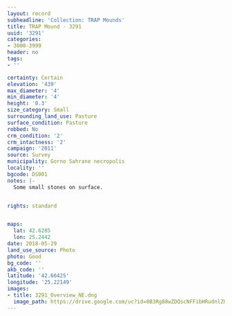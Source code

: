 ```yaml
---
layout: record
subheadline: 'Collection: TRAP Mounds'
title: TRAP Mound - 3291
uuid: '3291'
categories:
- 3000-3999
header: no
tags:
- ''

certainty: Certain
elevation: '439'
max_diameter: '4'
min_diameter: '4'
height: '0.3'
size_category: Small
surrounding_land_use: Pasture
surface_condition: Pasture
robbed: No
crm_condition: '2'
crm_intactness: '2'
campaign: '2011'
source: Survey
municipality: Gorno Sahrane necropolis
locality: ''
bgcode: DS001
notes: |-
  Some small stones on surface.


rights: standard


maps:
  lat: 42.6285
  lon: 25.2442
date: 2018-05-29
land_use_source: Photo
photo: Good
bg_code: ''
akb_code: ''
latitude: '42.66425'
longitude: '25.22149'
images:
- title: 3291_Overview_NE.dng
  image_path: https://drive.google.com/uc?id=0B3Rg88wZDQscNFFibHRudnlZUEE
---
```

